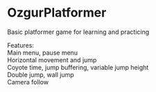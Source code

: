 # OzgurPlatformer
Basic platformer game for learning and practicing

Features:<br />
Main menu, pause menu<br />
Horizontal movement and jump<br />
Coyote time, jump buffering, variable jump height<br />
Double jump, wall jump<br />
Camera follow
